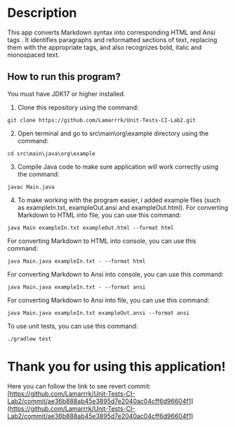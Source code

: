# Description

This app converts Markdown syntax into corresponding HTML and Ansi tags . It identifies paragraphs and reformatted sections of text, replacing them with the appropriate tags, and also recognizes bold, italic and monospaced text.

## How to run this program?

You must have JDK17 or higher installed.

1. Clone this repository using the command:
```
git clone https://github.com/Lamarrrk/Unit-Tests-CI-Lab2.git
```

2. Open terminal and go to src\main\org\example directory using the command:
```
cd src\main\java\org\example
```

3. Compile Java code to make sure application will work correctly using the command:
```
javac Main.java
```

4. To make working with the program easier, i added example files (such as exampleIn.txt, exampleOut.ansi and exampleOut.html). For converting Markdown to HTML into file, you can use this command:

```
java Main exampleIn.txt exampleOut.html --format html
```

For converting Markdown to HTML into console, you can use this command:

```
java Main.java exampleIn.txt - --format html
```

For converting Markdown to Ansi into console, you can use this command:

```
java Main.java exampleIn.txt - --format ansi
```

For converting Markdown to Ansi into file, you can use this command:

```
java Main.java exampleIn.txt exampleOut.ansi --format ansi
```

To use unit tests, you can use this command:

```
./gradlew test
```

# Thank you for using this application!

Here you can follow the link to see revert commit: [https://github.com/Lamarrrk/Unit-Tests-CI-Lab2/commit/ae36b888ab45e3895d7e2040ac04cff6d96604f1](https://github.com/Lamarrrk/Unit-Tests-CI-Lab2/commit/ae36b888ab45e3895d7e2040ac04cff6d96604f1)
